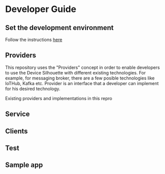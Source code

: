 # Developer Guide


## Set the development environment

Follow the instructions [here](devenvironment.md)

## Providers

This repository uses the "Providers" concept in order to enable developers to use the Device Silhouette with different existing technologies. For example, for messaging broker, there are a few posible technologies like IoTHub, Kafka etc.
Provider is an interface that a developer can implement for his desired technology.

Existing providers and implementations in this repro



## Service
## Clients
## Test 
## Sample app

